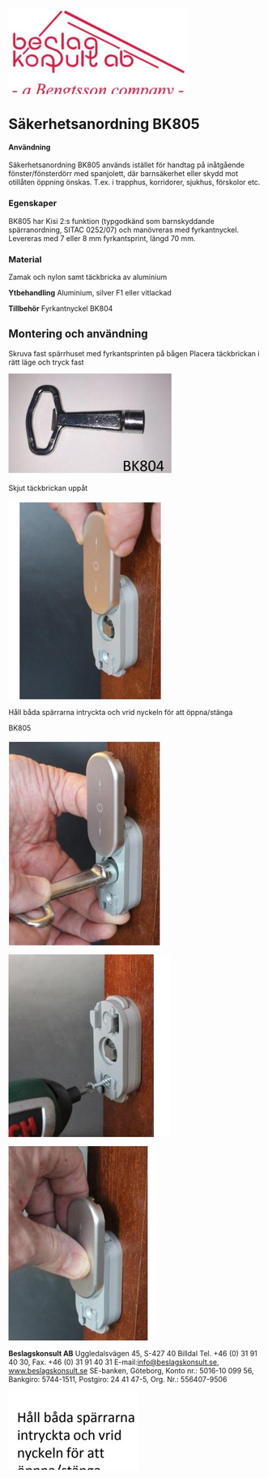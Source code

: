 ![](_page_0_Picture_0.jpeg)

# **Säkerhetsanordning BK805**

#### **Användning**

Säkerhetsanordning BK805 används istället för handtag på inåtgående fönster/fönsterdörr med spanjolett, där barnsäkerhet eller skydd mot otillåten öppning önskas. T.ex. i trapphus, korridorer, sjukhus, förskolor etc.

### **Egenskaper**

BK805 har Kisi 2:s funktion (typgodkänd som barnskyddande spärranordning, SITAC 0252/07) och manövreras med fyrkantnyckel. Levereras med 7 eller 8 mm fyrkantsprint, längd 70 mm.

### **Material**

Zamak och nylon samt täckbricka av aluminium

**Ytbehandling**  Aluminium, silver F1 eller vitlackad

**Tillbehör**  Fyrkantnyckel BK804

## **Montering och användning**

Skruva fast spärrhuset med fyrkantsprinten på bågen Placera täckbrickan i rätt läge och tryck fast

![](_page_0_Picture_13.jpeg)

Skjut täckbrickan uppåt

![](_page_0_Picture_15.jpeg)

Håll båda spärrarna intryckta och vrid nyckeln för att öppna/stänga

BK805

![](_page_0_Picture_17.jpeg)

![](_page_0_Picture_18.jpeg)

![](_page_0_Picture_19.jpeg)

**Beslagskonsult AB**  Uggledalsvägen 45, S-427 40 Billdal Tel. +46 (0) 31 91 40 30, Fax. +46 (0) 31 91 40 31 E-mail:info@beslagskonsult.se, www.beslagskonsult.se SE-banken, Göteborg, Konto nr.: 5016-10 099 56, Bankgiro: 5744-1511, Postgiro: 24 41 47-5, Org. Nr.: 556407-9506

![](_page_0_Picture_21.jpeg)
